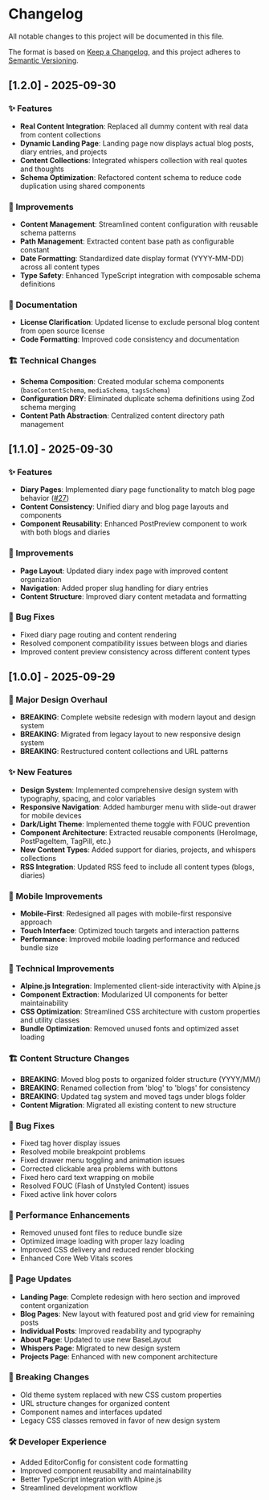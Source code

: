 # Changelog

All notable changes to this project will be documented in this file.

The format is based on [Keep a Changelog](https://keepachangelog.com/en/1.0.0/), and this project adheres to [Semantic Versioning](https://semver.org/spec/v2.0.0.html).

## [1.2.0] - 2025-09-30

### ✨ Features
- **Real Content Integration**: Replaced all dummy content with real data from content collections
- **Dynamic Landing Page**: Landing page now displays actual blog posts, diary entries, and projects
- **Content Collections**: Integrated whispers collection with real quotes and thoughts
- **Schema Optimization**: Refactored content schema to reduce code duplication using shared components

### 🔧 Improvements
- **Content Management**: Streamlined content configuration with reusable schema patterns
- **Path Management**: Extracted content base path as configurable constant
- **Date Formatting**: Standardized date display format (YYYY-MM-DD) across all content types
- **Type Safety**: Enhanced TypeScript integration with composable schema definitions

### 📝 Documentation
- **License Clarification**: Updated license to exclude personal blog content from open source license
- **Code Formatting**: Improved code consistency and documentation

### 🏗️ Technical Changes
- **Schema Composition**: Created modular schema components (`baseContentSchema`, `mediaSchema`, `tagsSchema`)
- **Configuration DRY**: Eliminated duplicate schema definitions using Zod schema merging
- **Content Path Abstraction**: Centralized content directory path management

## [1.1.0] - 2025-09-30

### ✨ Features
- **Diary Pages**: Implemented diary page functionality to match blog page behavior ([#27](https://github.com/ferrywlto/ferrywlto.github.io/issues/27))
- **Content Consistency**: Unified diary and blog page layouts and components
- **Component Reusability**: Enhanced PostPreview component to work with both blogs and diaries

### 🔧 Improvements  
- **Page Layout**: Updated diary index page with improved content organization
- **Navigation**: Added proper slug handling for diary entries
- **Content Structure**: Improved diary content metadata and formatting

### 🐛 Bug Fixes
- Fixed diary page routing and content rendering
- Resolved component compatibility issues between blogs and diaries
- Improved content preview consistency across different content types

## [1.0.0] - 2025-09-29

### 🎨 Major Design Overhaul
- **BREAKING**: Complete website redesign with modern layout and design system
- **BREAKING**: Migrated from legacy layout to new responsive design system
- **BREAKING**: Restructured content collections and URL patterns

### ✨ New Features
- **Design System**: Implemented comprehensive design system with typography, spacing, and color variables
- **Responsive Navigation**: Added hamburger menu with slide-out drawer for mobile devices
- **Dark/Light Theme**: Implemented theme toggle with FOUC prevention
- **Component Architecture**: Extracted reusable components (HeroImage, PostPageItem, TagPill, etc.)
- **New Content Types**: Added support for diaries, projects, and whispers collections
- **RSS Integration**: Updated RSS feed to include all content types (blogs, diaries)

### 📱 Mobile Improvements  
- **Mobile-First**: Redesigned all pages with mobile-first responsive approach
- **Touch Interface**: Optimized touch targets and interaction patterns
- **Performance**: Improved mobile loading performance and reduced bundle size

### 🔧 Technical Improvements
- **Alpine.js Integration**: Implemented client-side interactivity with Alpine.js
- **Component Extraction**: Modularized UI components for better maintainability
- **CSS Optimization**: Streamlined CSS architecture with custom properties and utility classes
- **Bundle Optimization**: Removed unused fonts and optimized asset loading

### 🏗️ Content Structure Changes
- **BREAKING**: Moved blog posts to organized folder structure (YYYY/MM/)
- **BREAKING**: Renamed collection from 'blog' to 'blogs' for consistency
- **BREAKING**: Updated tag system and moved tags under blogs folder
- **Content Migration**: Migrated all existing content to new structure

### 🐛 Bug Fixes
- Fixed tag hover display issues
- Resolved mobile breakpoint problems
- Fixed drawer menu toggling and animation issues
- Corrected clickable area problems with buttons
- Fixed hero card text wrapping on mobile
- Resolved FOUC (Flash of Unstyled Content) issues
- Fixed active link hover colors

### 🚀 Performance Enhancements
- Removed unused font files to reduce bundle size
- Optimized image loading with proper lazy loading
- Improved CSS delivery and reduced render blocking
- Enhanced Core Web Vitals scores

### 📄 Page Updates
- **Landing Page**: Complete redesign with hero section and improved content organization  
- **Blog Pages**: New layout with featured post and grid view for remaining posts
- **Individual Posts**: Improved readability and typography
- **About Page**: Updated to use new BaseLayout
- **Whispers Page**: Migrated to new design system
- **Projects Page**: Enhanced with new component architecture

### 🔄 Breaking Changes
- Old theme system replaced with new CSS custom properties
- URL structure changes for organized content
- Component names and interfaces updated
- Legacy CSS classes removed in favor of new design system

### 🛠️ Developer Experience
- Added EditorConfig for consistent code formatting
- Improved component reusability and maintainability  
- Better TypeScript integration with Alpine.js
- Streamlined development workflow

